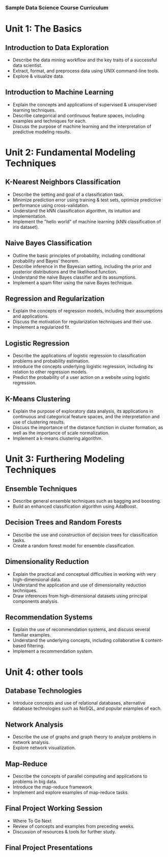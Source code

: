 ### Sample Data Science Course Curriculum


# Unit 1: The Basics

## Introduction to Data Exploration

* Describe the data mining workflow and the key traits of a successful data scientist.
* Extract, format, and preprocess data using UNIX command-line tools.
* Explore & visualize data.

## Introduction to Machine Learning

* Explain the concepts and applications of supervised & unsupervised learning techniques.
* Describe categorical and continuous feature spaces, including examples and techniques for each.
* Discuss the purpose of machine learning and the interpretation of predictive modeling results.

# Unit 2: Fundamental Modeling Techniques

## K-Nearest Neighbors Classification

* Describe the setting and goal of a classification task.
* Minimize prediction error using training & test sets, optimize predictive performance using cross-validation.
* Understand the kNN classification algorithm, its intuition and implementation.
* Implement the "hello world" of machine learning (kNN classification of iris dataset).
  
## Naive Bayes Classification
* Outline the basic principles of probability, including conditional probability and Bayes’ theorem.
* Describe inference in the Bayesian setting, including the prior and posterior distributions and the likelihood function.
* Understand the naive Bayes classifier and its assumptions.
* Implement a spam filter using the naive Bayes technique.
 
## Regression and Regularization
* Explain the concepts of regression models, including their assumptions and applications.
* Discuss the motivation for regularization techniques and their use.
* Implement a regularized fit.

## Logistic Regression
* Describe the applications of logistic regression to classification problems and probability estimation.
* Introduce the concepts underlying logistic regression, including its relation to other regression models.
* Predict the probability of a user action on a website using logistic regression.

## K-Means Clustering
* Explain the purpose of exploratory data analysis, its applications in continuous and categorical feature spaces, and the interpretation and use of clustering results.
* Discuss the importance of the distance function in cluster formation, as well as the importance of scale normalization.
* Implement a k-means clustering algorithm.

# Unit 3: Furthering Modeling Techniques

## Ensemble Techniques
* Describe general ensemble techniques such as bagging and boosting.
* Build an enhanced classification algorithm using AdaBoost.

## Decision Trees and Random Forests
* Describe the use and construction of decision trees for classification tasks.
* Create a random forest model for ensemble classification.

## Dimensionality Reduction
* Explain the practical and conceptual difficulties in working with very high-dimensional data.
* Understand the application and use of dimensionality reduction techniques.
* Draw inferences from high-dimensional datasets using principal components analysis.

## Recommendation Systems
* Explain the use of recommendation systems, and discuss several familiar examples.
* Understand the underlying concepts, including collaborative & content-based filtering.
* Implement a recommendation system.

# Unit 4: other tools

## Database Technologies

* Introduce concepts and use of relational databases, alternative database technologies such as NoSQL, and popular examples of each.

## Network Analysis

* Describe the use of graphs and graph theory to analyze problems in network analysis.
* Explore network visualization.

## Map-Reduce

* Describe the concepts of parallel computing and applications to problems in big data.
* Introduce the map-reduce framework
* Implement and explore examples of map-reduce tasks.

## Final Project Working Session

* Where To Go Next
* Review of concepts and examples from preceding weeks.
* Discussion of resources & tools for further study.

## Final Project Presentations
